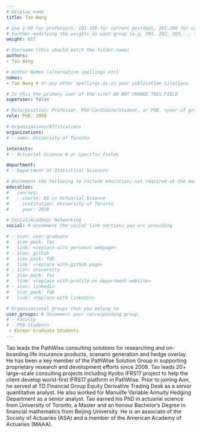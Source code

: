 ```yaml
---
# Display name
title: Tao Wang

# Use 1-99 for professors, 101-199 for current postdocs, 201-299 for current phds, 301-399 for current masters, 401-499 for current undergrads, 801-809 for alum postdocs, 811-849 for alum phds, 851-899 for alum masters, and 901-999 for alum undergrads
# Further modifying the weights in each group (e.g. 201, 202, 203,... for current phds) allows customized ordering (e.g. new students first)
weight: 817

# Username (this should match the folder name)
authors:
- Tao Wang

# Author Names (alternative spellings etc)
names:
- Tao Wang # or any other spellings as in your publication citations

# Is this the primary user of the site? DO NOT CHANGE THIS FIELD
superuser: false

# Role/position: Professor, PhD Candidate/Student, or PhD, <year of graduation>
role: PhD, 2008

# Organizations/Affiliations
organizations:
# - name: University of Toronto

interests:
# - Actuarial Science # or specific fields

department:
# - Department of Statistical Sciences

# Uncomment the following to include education; not required at the moment.
education:
#   courses:
#   - course: BS in Actuarial Science
#     institution: University of Toronto
#     year: 2018

# Social/Academic Networking
social: # uncomment the social link sections you are providing

# - icon: user-graduate
#   icon_pack: fas
#   link: <replace with personal webpage>
# - icon: github
#   icon_pack: fab
#   link: <replace with github page>
# - icon: university
#   icon_pack: fas
#   link: <replace with profile on department website>
# - icon: linkedin
#   icon_pack: fab
#   link: <replace with linkedin>

# Organizational groups that you belong to
user_groups: # Uncomment your corresponding group.
# - Faculty
# - PhD Students
 - Former Graduate Students
---
```


Tao leads the PathWise consulting solutions for researching and on-boarding life insurance products, scenario generation and hedge overlay.  He has been a key member of the PathWise Solution Group in supporting proprietary research and development efforts since 2008.  Tao leads 20+ large-scale consulting projects including Kyobo IFRS17 project to help the client develop world-first IFRS17 platform in PathWise.  Prior to joining Aon, he served at TD Financial Group Equity Derivative Trading Desk as a senior quantitative analyst.  He also worked for Manulife Variable Annuity Hedging Department as a senior analyst.  Tao earned his PhD in actuarial science from University of Toronto, a Master and an honour Bachelor’s Degree in financial mathematics from Beijing University.  He is an associate of the Society of Actuaries (ASA) and a member of the American Academy of Actuaries (MAAA).